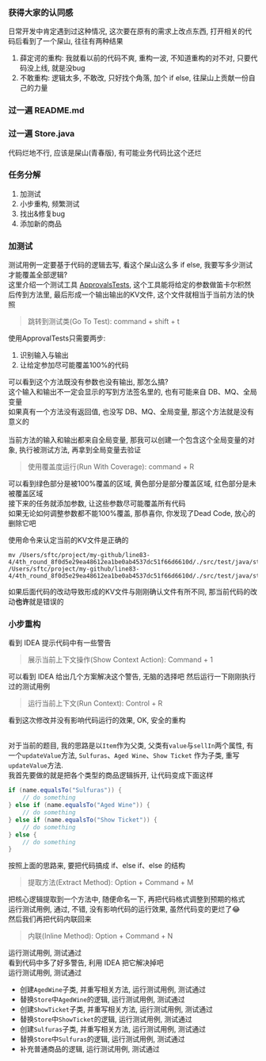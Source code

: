 ### 获得大家的认同感
日常开发中肯定遇到过这种情况, 这次要在原有的需求上改点东西, 打开相关的代码后看到了一个屎山, 往往有两种结果
1. 薛定谔的重构: 我就看以前的代码不爽, 重构一波, 不知道重构的对不对, 只要代码没上线, 就是没bug
2. 不敢重构: 逻辑太多, 不敢改, 只好找个角落, 加个 if else, 往屎山上贡献一份自己的力量

### 过一遍 README.md
### 过一遍 Store.java
代码烂地不行, 应该是屎山(青春版), 有可能业务代码比这个还烂

### 任务分解
1. 加测试
2. 小步重构, 频繁测试
3. 找出&修复bug
4. 添加新的商品

### 加测试
测试用例一定要基于代码的逻辑去写, 看这个屎山这么多 if else, 我要写多少测试才能覆盖全部逻辑?<br>
这里介绍一个测试工具 [ApprovalsTests](https://approvaltests.com/), 这个工具能将给定的参数做笛卡尔积然后传到方法里, 最后形成一个输出输出的KV文件, 这个文件就相当于当前方法的快照<br>

> 跳转到测试类(Go To Test): command + shift + t

使用ApprovalTests只需要两步:
1. 识别输入与输出
2. 让给定参加尽可能覆盖100%的代码

可以看到这个方法既没有参数也没有输出, 那怎么搞?<br>
这个输入和输出不一定会显示的写到方法签名里的, 也有可能来自 DB、MQ、全局变量<br>
如果真有一个方法没有返回值, 也没写 DB、MQ、全局变量, 那这个方法就是没有意义的<br><br>
当前方法的输入和输出都来自全局变量, 那我可以创建一个包含这个全局变量的对象, 执行被测试方法, 再拿到全局变量去验证

> 使用覆盖度运行(Run With Coverage): command + R

可以看到绿色部分是被100%覆盖的区域, 黄色部分是部分覆盖区域, 红色部分是未被覆盖区域<br>
接下来的任务就添加参数, 让这些参数尽可能覆盖所有代码<br>
如果无论如何调整参数都不能100%覆盖, 那恭喜你, 你发现了Dead Code, 放心的删除它吧<br>

使用命令来认定当前的KV文件是正确的
``` shell
mv /Users/sftc/project/my-github/line83-4/4th_round_8f0d5e29ea48612ea1be0ab4537dc51f66d6610d/./src/test/java/store/StoreTest.test.received.txt /Users/sftc/project/my-github/line83-4/4th_round_8f0d5e29ea48612ea1be0ab4537dc51f66d6610d/./src/test/java/store/StoreTest.test.approved.txt
```
如果后面代码的改动导致形成的KV文件与刚刚确认文件有所不同, 那当前代码的改动**也许**就是错误的

### 小步重构
看到 IDEA 提示代码中有一些警告
> 展示当前上下文操作(Show Context Action): Command + 1

可以看到 IDEA 给出几个方案解决这个警告, 无脑的选择吧
然后运行一下刚刚执行过的测试用例
> 运行当前上下文(Run Context): Control + R

看到这次修改并没有影响代码运行的效果, OK, 安全的重构<br><br>

对于当前的题目, 我的思路是以```Item```作为父类, 父类有```value```与```sellIn```两个属性, 
有一个```updateValue```方法, ```Sulfuras```、```Aged Wine```、```Show Ticket``` 作为子类,
重写```updateValue```方法.<br>
我首先要做的就是把各个类型的商品逻辑拆开, 让代码变成下面这样
``` java
if (name.equalsTo("Sulfuras")) {
    // do something
} else if (name.equalsTo("Aged Wine")) {
    // do something
} else if (name.equalsTo("Show Ticket")) {
    // do something
} else {
    // do something
}
```

按照上面的思路来, 要把代码搞成 if、else if、else 的结构
> 提取方法(Extract Method): Option + Command + M

把核心逻辑提取到一个方法中, 随便命名一下, 再把代码格式调整到预期的格式<br>
运行测试用例, 通过, 不错, 没有影响代码的运行效果, 虽然代码变的更烂了😂<br>
然后我们再把代码内联回来
> 内联(Inline Method): Option + Command + N

运行测试用例, 测试通过<br>
看到代码中多了好多警告, 利用 IDEA 把它解决掉吧<br>
运行测试用例, 测试通过<br>
- 创建```AgedWine```子类, 并重写相关方法, 运行测试用例, 测试通过<br>
- 替换```Store```中```AgedWine```的逻辑, 运行测试用例, 测试通过<br>
- 创建```ShowTicket```子类, 并重写相关方法, 运行测试用例, 测试通过<br>
- 替换```Store```中```ShowTicket```的逻辑, 运行测试用例, 测试通过<br>
- 创建```Sulfuras```子类, 并重写相关方法, 运行测试用例, 测试通过<br>
- 替换```Store```中```Sulfuras```的逻辑, 运行测试用例, 测试通过<br>
- 补充普通商品的逻辑, 运行测试用例, 测试通过<br>